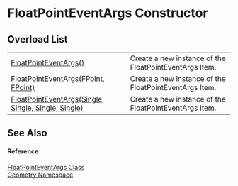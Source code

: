 # FloatPointEventArgs Constructor


## Overload List
<table>
<tr>
<td><a href="210c688b-765e-d788-82b8-43045a24d77e.md">FloatPointEventArgs()</a></td>
<td>Create a new instance of the FloatPointEventArgs Item.</td></tr>
<tr>
<td><a href="58a4db51-ddda-b777-9a02-7a89a82f3888.md">FloatPointEventArgs(FPoint, FPoint)</a></td>
<td>Create a new instance of the FloatPointEventArgs Item.</td></tr>
<tr>
<td><a href="4f691cb8-1ab5-74c7-3624-6ca90936e331.md">FloatPointEventArgs(Single, Single, Single, Single)</a></td>
<td>Create a new instance of the FloatPointEventArgs Item.</td></tr>
</table>

## See Also


#### Reference
<a href="3d5f5ce0-45ba-27c6-d554-58d5d0b30ea2.md">FloatPointEventArgs Class</a>  
<a href="eb409b48-e279-bdb4-daf3-3196b72d55a2.md">Geometry Namespace</a>  

